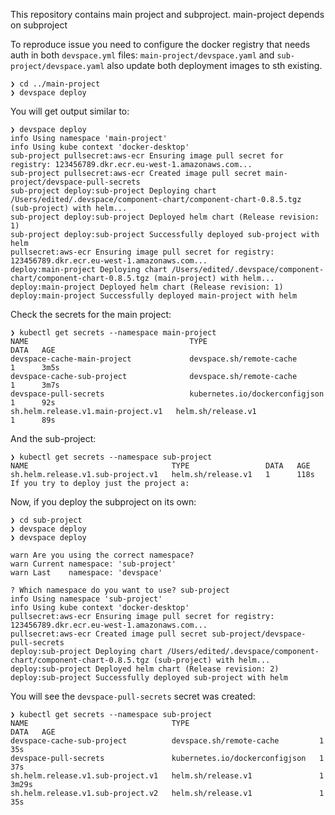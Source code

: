 This repository contains main project and subproject.
main-project depends on subproject

To reproduce issue you need to configure the docker registry that needs auth in both `devspace.yml` files: `main-project/devspace.yaml` and `sub-project/devspace.yaml` also update both deployment images to sth existing.

```
❯ cd ../main-project
❯ devspace deploy
```

You will get output similar to:
```
❯ devspace deploy
info Using namespace 'main-project'
info Using kube context 'docker-desktop'
sub-project pullsecret:aws-ecr Ensuring image pull secret for registry: 123456789.dkr.ecr.eu-west-1.amazonaws.com...
sub-project pullsecret:aws-ecr Created image pull secret main-project/devspace-pull-secrets
sub-project deploy:sub-project Deploying chart /Users/edited/.devspace/component-chart/component-chart-0.8.5.tgz (sub-project) with helm...
sub-project deploy:sub-project Deployed helm chart (Release revision: 1)
sub-project deploy:sub-project Successfully deployed sub-project with helm
pullsecret:aws-ecr Ensuring image pull secret for registry: 123456789.dkr.ecr.eu-west-1.amazonaws.com...
deploy:main-project Deploying chart /Users/edited/.devspace/component-chart/component-chart-0.8.5.tgz (main-project) with helm...
deploy:main-project Deployed helm chart (Release revision: 1)
deploy:main-project Successfully deployed main-project with helm
```

Check the secrets for the main project:
```
❯ kubectl get secrets --namespace main-project
NAME                                    TYPE                             DATA   AGE
devspace-cache-main-project             devspace.sh/remote-cache         1      3m5s
devspace-cache-sub-project              devspace.sh/remote-cache         1      3m7s
devspace-pull-secrets                   kubernetes.io/dockerconfigjson   1      92s
sh.helm.release.v1.main-project.v1   helm.sh/release.v1               1      89s
```

And the sub-project:
```
❯ kubectl get secrets --namespace sub-project
NAME                                TYPE                 DATA   AGE
sh.helm.release.v1.sub-project.v1   helm.sh/release.v1   1      118s
If you try to deploy just the project a:
```

Now, if you deploy the subproject on its own:
```
❯ cd sub-project
❯ devspace deploy
❯ devspace deploy

warn Are you using the correct namespace?
warn Current namespace: 'sub-project'
warn Last    namespace: 'devspace'

? Which namespace do you want to use? sub-project
info Using namespace 'sub-project'
info Using kube context 'docker-desktop'
pullsecret:aws-ecr Ensuring image pull secret for registry: 123456789.dkr.ecr.eu-west-1.amazonaws.com...
pullsecret:aws-ecr Created image pull secret sub-project/devspace-pull-secrets
deploy:sub-project Deploying chart /Users/edited/.devspace/component-chart/component-chart-0.8.5.tgz (sub-project) with helm...
deploy:sub-project Deployed helm chart (Release revision: 2)
deploy:sub-project Successfully deployed sub-project with helm

```

You will see the `devspace-pull-secrets` secret was created:
```
❯ kubectl get secrets --namespace sub-project
NAME                                TYPE                             DATA   AGE
devspace-cache-sub-project          devspace.sh/remote-cache         1      35s
devspace-pull-secrets               kubernetes.io/dockerconfigjson   1      37s
sh.helm.release.v1.sub-project.v1   helm.sh/release.v1               1      3m29s
sh.helm.release.v1.sub-project.v2   helm.sh/release.v1               1      35s
```
